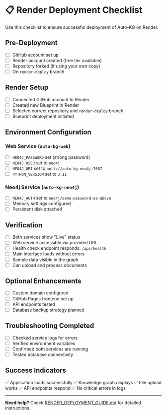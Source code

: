 # 📋 Render Deployment Checklist

Use this checklist to ensure successful deployment of Auto-KG on Render.

## Pre-Deployment

- [ ] GitHub account set up
- [ ] Render account created (free tier available)
- [ ] Repository forked (if using your own copy)
- [ ] On `render-deploy` branch

## Render Setup

- [ ] Connected GitHub account to Render
- [ ] Created new Blueprint in Render
- [ ] Selected correct repository and `render-deploy` branch
- [ ] Blueprint deployment initiated

## Environment Configuration

### Web Service (`auto-kg-web`)
- [ ] `NEO4J_PASSWORD` set (strong password)
- [ ] `NEO4J_USER` set to `neo4j`
- [ ] `NEO4J_URI` set to `bolt://auto-kg-neo4j:7687`
- [ ] `PYTHON_VERSION` set to `3.11`

### Neo4j Service (`auto-kg-neo4j`)
- [ ] `NEO4J_AUTH` set to `neo4j/same-password-as-above`
- [ ] Memory settings configured
- [ ] Persistent disk attached

## Verification

- [ ] Both services show "Live" status
- [ ] Web service accessible via provided URL
- [ ] Health check endpoint responds: `/api/health`
- [ ] Main interface loads without errors
- [ ] Sample data visible in the graph
- [ ] Can upload and process documents

## Optional Enhancements

- [ ] Custom domain configured
- [ ] GitHub Pages frontend set up
- [ ] API endpoints tested
- [ ] Database backup strategy planned

## Troubleshooting Completed

- [ ] Checked service logs for errors
- [ ] Verified environment variables
- [ ] Confirmed both services are running
- [ ] Tested database connectivity

## Success Indicators

✅ Application loads successfully
✅ Knowledge graph displays
✅ File upload works
✅ API endpoints respond
✅ No critical errors in logs

---

**Need help?** Check [RENDER_DEPLOYMENT_GUIDE.md](./RENDER_DEPLOYMENT_GUIDE.md) for detailed instructions.